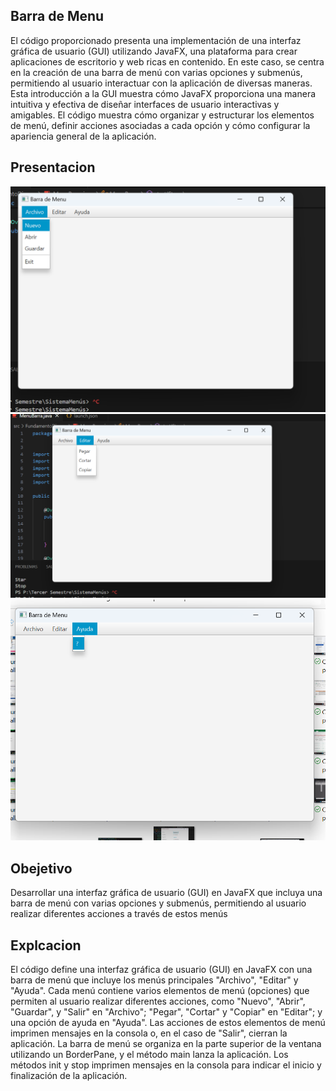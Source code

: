 ## Barra de Menu
El código proporcionado presenta una implementación de una interfaz gráfica de usuario (GUI) utilizando JavaFX, una plataforma para crear aplicaciones de escritorio y web ricas en contenido. En este caso, se centra en la creación de una barra de menú con varias opciones y submenús, permitiendo al usuario interactuar con la aplicación de diversas maneras. Esta introducción a la GUI muestra cómo JavaFX proporciona una manera intuitiva y efectiva de diseñar interfaces de usuario interactivas y amigables. El código muestra cómo organizar y estructurar los elementos de menú, definir acciones asociadas a cada opción y cómo configurar la apariencia general de la aplicación.
## Presentacion

![](https://github.com/AlvaradoTrivino/Barra-de-Menu/blob/main/Captura%20de%20pantalla%20(156).png)
![](https://github.com/AlvaradoTrivino/Barra-de-Menu/blob/main/Captura%20de%20pantalla%20(154).png)
![](https://github.com/AlvaradoTrivino/Barra-de-Menu/blob/main/Captura%20de%20pantalla%20(157).png)

## Obejetivo

Desarrollar una interfaz gráfica de usuario (GUI) en JavaFX que incluya una barra de menú con varias opciones y submenús, permitiendo al usuario realizar diferentes acciones a través de estos menús

## Explcacion 

El código define una interfaz gráfica de usuario (GUI) en JavaFX con una barra de menú que incluye los menús principales "Archivo", "Editar" y "Ayuda". Cada menú contiene varios elementos de menú (opciones) que permiten al usuario realizar diferentes acciones, como "Nuevo", "Abrir", "Guardar", y "Salir" en "Archivo"; "Pegar", "Cortar" y "Copiar" en "Editar"; y una opción de ayuda en "Ayuda". Las acciones de estos elementos de menú imprimen mensajes en la consola o, en el caso de "Salir", cierran la aplicación. La barra de menú se organiza en la parte superior de la ventana utilizando un BorderPane, y el método main lanza la aplicación. Los métodos init y stop imprimen mensajes en la consola para indicar el inicio y finalización de la aplicación.
